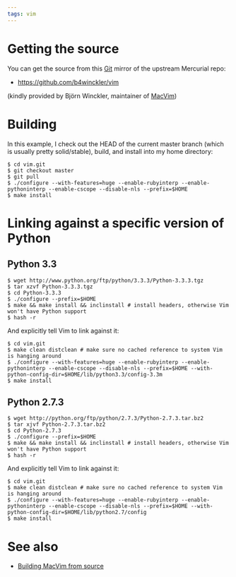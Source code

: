```yaml
---
tags: vim
---
```


# Getting the source

You can get the source from this [Git](/wiki/Git) mirror of the upstream Mercurial repo:

-   <https://github.com/b4winckler/vim>

(kindly provided by Björn Winckler, maintainer of [MacVim](/wiki/MacVim))

# Building

In this example, I check out the HEAD of the current master branch (which is usually pretty solid/stable), build, and install into my home directory:

```shell
$ cd vim.git
$ git checkout master
$ git pull
$ ./configure --with-features=huge --enable-rubyinterp --enable-pythoninterp --enable-cscope --disable-nls --prefix=$HOME
$ make install
```

# Linking against a specific version of Python

## Python 3.3

```shell
$ wget http://www.python.org/ftp/python/3.3.3/Python-3.3.3.tgz
$ tar xzvf Python-3.3.3.tgz
$ cd Python-3.3.3
$ ./configure --prefix=$HOME
$ make && make install && inclinstall # install headers, otherwise Vim won't have Python support
$ hash -r
```

And explicitly tell Vim to link against it:

```shell
$ cd vim.git
$ make clean distclean # make sure no cached reference to system Vim is hanging around
$ ./configure --with-features=huge --enable-rubyinterp --enable-pythoninterp --enable-cscope --disable-nls --prefix=$HOME --with-python-config-dir=$HOME/lib/python3.3/config-3.3m
$ make install
```

## Python 2.7.3

```shell
$ wget http://python.org/ftp/python/2.7.3/Python-2.7.3.tar.bz2
$ tar xjvf Python-2.7.3.tar.bz2 
$ cd Python-2.7.3
$ ./configure --prefix=$HOME
$ make && make install && inclinstall # install headers, otherwise Vim won't have Python support
$ hash -r
```

And explicitly tell Vim to link against it:

```shell
$ cd vim.git
$ make clean distclean # make sure no cached reference to system Vim is hanging around
$ ./configure --with-features=huge --enable-rubyinterp --enable-pythoninterp --enable-cscope --disable-nls --prefix=$HOME --with-python-config-dir=$HOME/lib/python2.7/config
$ make install
```

# See also

-   [Building MacVim from source](/wiki/Building_MacVim_from_source)

